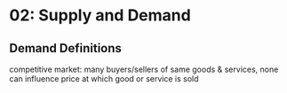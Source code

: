 # 02: Supply and Demand

## Demand Definitions

competitive market: many buyers/sellers of same goods & services, none can influence price at which good or service is sold
